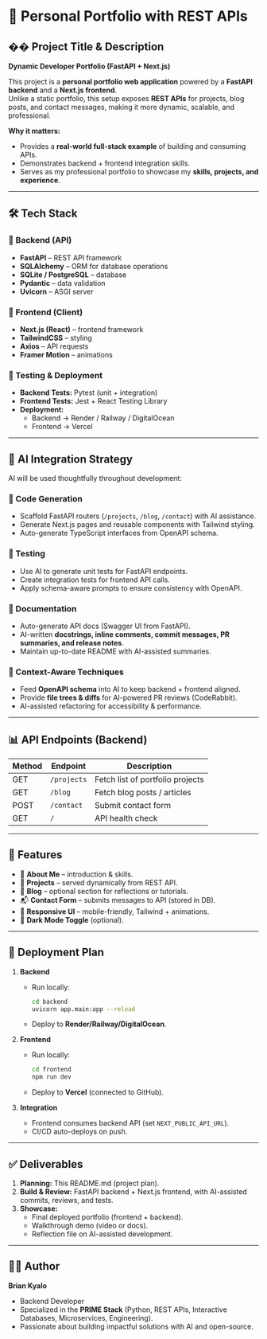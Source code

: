# 🌟 Personal Portfolio with REST APIs

## �� Project Title & Description
**Dynamic Developer Portfolio (FastAPI + Next.js)**  

This project is a **personal portfolio web application** powered by a **FastAPI backend** and a **Next.js frontend**.  
Unlike a static portfolio, this setup exposes **REST APIs** for projects, blog posts, and contact messages, making it more dynamic, scalable, and professional.  

**Why it matters:**  
- Provides a **real-world full-stack example** of building and consuming APIs.  
- Demonstrates backend + frontend integration skills.  
- Serves as my professional portfolio to showcase my **skills, projects, and experience**.  

---

## 🛠️ Tech Stack
### 🔹 Backend (API)
- **FastAPI** – REST API framework  
- **SQLAlchemy** – ORM for database operations  
- **SQLite / PostgreSQL** – database  
- **Pydantic** – data validation  
- **Uvicorn** – ASGI server  

### 🔹 Frontend (Client)
- **Next.js (React)** – frontend framework  
- **TailwindCSS** – styling  
- **Axios** – API requests  
- **Framer Motion** – animations  

### 🔹 Testing & Deployment
- **Backend Tests:** Pytest (unit + integration)  
- **Frontend Tests:** Jest + React Testing Library  
- **Deployment:**  
  - Backend → Render / Railway / DigitalOcean  
  - Frontend → Vercel  

---

## 🧠 AI Integration Strategy
AI will be used thoughtfully throughout development:

### 🔹 Code Generation
- Scaffold FastAPI routers (`/projects`, `/blog`, `/contact`) with AI assistance.  
- Generate Next.js pages and reusable components with Tailwind styling.  
- Auto-generate TypeScript interfaces from OpenAPI schema.  

### 🔹 Testing
- Use AI to generate unit tests for FastAPI endpoints.  
- Create integration tests for frontend API calls.  
- Apply schema-aware prompts to ensure consistency with OpenAPI.  

### 🔹 Documentation
- Auto-generate API docs (Swagger UI from FastAPI).  
- AI-written **docstrings, inline comments, commit messages, PR summaries, and release notes**.  
- Maintain up-to-date README with AI-assisted summaries.  

### 🔹 Context-Aware Techniques
- Feed **OpenAPI schema** into AI to keep backend + frontend aligned.  
- Provide **file trees & diffs** for AI-powered PR reviews (CodeRabbit).  
- AI-assisted refactoring for accessibility & performance.  

---

## 📊 API Endpoints (Backend)
| Method | Endpoint       | Description                     |
|--------|---------------|---------------------------------|
| GET    | `/projects`   | Fetch list of portfolio projects |
| GET    | `/blog`       | Fetch blog posts / articles      |
| POST   | `/contact`    | Submit contact form              |
| GET    | `/`           | API health check                 |

---

## 🎯 Features
- 📖 **About Me** – introduction & skills.  
- 💼 **Projects** – served dynamically from REST API.  
- 📝 **Blog** – optional section for reflections or tutorials.  
- 📬 **Contact Form** – submits messages to API (stored in DB).  
- 🎨 **Responsive UI** – mobile-friendly, Tailwind + animations.  
- 🌙 **Dark Mode Toggle** (optional).  

---

## 🚀 Deployment Plan
1. **Backend**  
   - Run locally:  
     ```bash
     cd backend
     uvicorn app.main:app --reload
     ```  
   - Deploy to **Render/Railway/DigitalOcean**.  

2. **Frontend**  
   - Run locally:  
     ```bash
     cd frontend
     npm run dev
     ```  
   - Deploy to **Vercel** (connected to GitHub).  

3. **Integration**  
   - Frontend consumes backend API (set `NEXT_PUBLIC_API_URL`).  
   - CI/CD auto-deploys on push.  

---

## ✅ Deliverables
1. **Planning:** This README.md (project plan).  
2. **Build & Review:** FastAPI backend + Next.js frontend, with AI-assisted commits, reviews, and tests.  
3. **Showcase:**  
   - Final deployed portfolio (frontend + backend).  
   - Walkthrough demo (video or docs).  
   - Reflection file on AI-assisted development.  

---

## 👨‍💻 Author
**Brian Kyalo**  
- Backend Developer
- Specialized in the **PRIME Stack** (Python, REST APIs, Interactive Databases, Microservices, Engineering).  
- Passionate about building impactful solutions with AI and open-source. 


